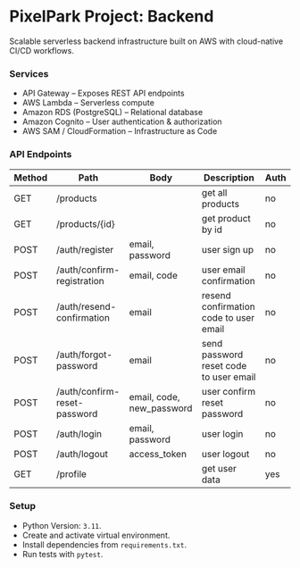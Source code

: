 # PixelPark Project: Backend

Scalable serverless backend infrastructure built on AWS with cloud-native CI/CD workflows.

### Services

- API Gateway – Exposes REST API endpoints
- AWS Lambda – Serverless compute
- Amazon RDS (PostgreSQL) – Relational database
- Amazon Cognito – User authentication & authorization
- AWS SAM / CloudFormation – Infrastructure as Code

### API Endpoints

| Method  | Path |  Body  |  Description  |  Auth  |
| - | - | - | - | - |
| GET  | /products  |  |  get all products  |  no  |
| GET  | /products/{id}  |  |  get product by id  |  no  |
| POST  | /auth/register  | email, password |  user sign up  |  no  |
| POST  | /auth/confirm-registration  | email, code |  user email confirmation  |  no  |
| POST  | /auth/resend-confirmation  | email |  resend confirmation code to user email  |  no  |
| POST  | /auth/forgot-password  | email |  send password reset code to user email  |  no  |
| POST  | /auth/confirm-reset-password  | email, code, new_password |  user confirm reset password  |  no  |
| POST  | /auth/login  | email, password |  user login  |  no  |
| POST  | /auth/logout  | access_token |  user logout  |  no  |
| GET  | /profile  |  |  get user data  |  yes  |

### Setup

- Python Version: `3.11`.
- Create and activate virtual environment.
- Install dependencies from `requirements.txt`. 
- Run tests with `pytest`.